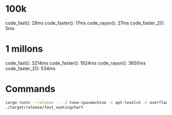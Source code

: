 
# 100k

code_fast(): 29ms
code_faster(): 17ms
code_rayon(): 27ms
code_faster_2(): 5ms

# 1 millons

code_fast(): 3214ms
code_faster(): 1924ms
code_rayon(): 3650ms
code_faster_2(): 534ms



# Commands 

```sh
cargo rustc --release -- -Z tune-cpu=machine -C opt-level=3 -C overflow-checks=no -C strip=debuginfo -C target-cpu=native -C debuginfo=0 -C lto
./target/release/fast_seatingchart
```